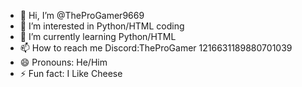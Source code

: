 - 👋 Hi, I’m @TheProGamer9669
- 👀 I’m interested in Python/HTML coding
- 🌱 I’m currently learning Python/HTML
- 📫 How to reach me Discord:TheProGamer 1216631189880701039
- 😄 Pronouns: He/Him
- ⚡ Fun fact: I Like Cheese

